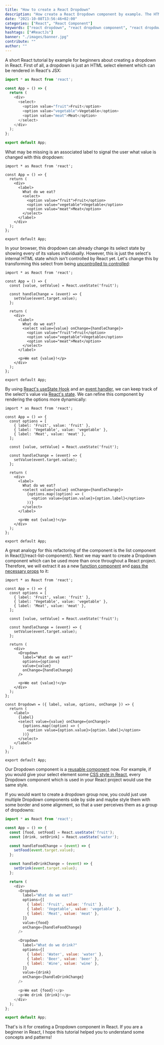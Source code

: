 ```yaml
---
title: "How to create a React Dropdown"
description: "How create a React Dropdown component by example. The HTML select element displays a menu ..."
date: "2021-10-08T13:56:46+02:00"
categories: ["React", "React Component"]
keywords: ["react dropdown", "react dropdown component", "react dropdown menu", "react dropdown select"]
hashtags: ["#ReactJs"]
banner: "./images/banner.jpg"
contribute: ""
author: ""
---
```


<Sponsorship />

A short React tutorial by example for beginners about creating a dropdown in React. First of all, a dropdown is just an HTML select element which can be rendered in React's JSX:

```javascript
import * as React from 'react';

const App = () => {
  return (
    <div>
      <select>
        <option value="fruit">Fruit</option>
        <option value="vegetable">Vegetable</option>
        <option value="meat">Meat</option>
      </select>
    </div>
  );
};

export default App;
```

What may be missing is an associated label to signal the user what value is changed with this dropdown:

```javascript{6-7,13}
import * as React from 'react';

const App = () => {
  return (
    <div>
      <label>
        What do we eat?
        <select>
          <option value="fruit">Fruit</option>
          <option value="vegetable">Vegetable</option>
          <option value="meat">Meat</option>
        </select>
      </label>
    </div>
  );
};

export default App;
```

In your browser, this dropdown can already change its select state by showing every of its values individually. However, this is just the select's internal HTML state which isn't controlled by React yet. Let's change this by transforming this select from being [uncontrolled to controlled](/react-controlled-components/):

```javascript{4,6-8,14,21}
import * as React from 'react';

const App = () => {
  const [value, setValue] = React.useState('fruit');

  const handleChange = (event) => {
    setValue(event.target.value);
  };

  return (
    <div>
      <label>
        What do we eat?
        <select value={value} onChange={handleChange}>
          <option value="fruit">Fruit</option>
          <option value="vegetable">Vegetable</option>
          <option value="meat">Meat</option>
        </select>
      </label>

      <p>We eat {value}!</p>
    </div>
  );
};

export default App;
```

By using [React's useState Hook](/react-usestate-hook/) and an [event handler](/react-event-handler/), we can keep track of the select's value via [React's state](/react-state/). We can refine this component by rendering the options more dynamically:

```javascript{4-8,21-23}
import * as React from 'react';

const App = () => {
  const options = [
    { label: 'Fruit', value: 'fruit' },
    { label: 'Vegetable', value: 'vegetable' },
    { label: 'Meat', value: 'meat' },
  ];

  const [value, setValue] = React.useState('fruit');

  const handleChange = (event) => {
    setValue(event.target.value);
  };

  return (
    <div>
      <label>
        What do we eat?
        <select value={value} onChange={handleChange}>
          {options.map((option) => (
            <option value={option.value}>{option.label}</option>
          ))}
        </select>
      </label>

      <p>We eat {value}!</p>
    </div>
  );
};

export default App;
```

A great analogy for this refactoring of the component is the list component in React](/react-list-component/). Next we may want to create a Dropdown component which can be used more than once throughout a React project. Therefore, we will extract it as a new [function component](/react-function-component/) and [pass the necessary props](/react-pass-props-to-component/) to it:

```javascript{18-23,30-41}
import * as React from 'react';

const App = () => {
  const options = [
    { label: 'Fruit', value: 'fruit' },
    { label: 'Vegetable', value: 'vegetable' },
    { label: 'Meat', value: 'meat' },
  ];

  const [value, setValue] = React.useState('fruit');

  const handleChange = (event) => {
    setValue(event.target.value);
  };

  return (
    <div>
      <Dropdown
        label="What do we eat?"
        options={options}
        value={value}
        onChange={handleChange}
      />

      <p>We eat {value}!</p>
    </div>
  );
};

const Dropdown = ({ label, value, options, onChange }) => {
  return (
    <label>
      {label}
      <select value={value} onChange={onChange}>
        {options.map((option) => (
          <option value={option.value}>{option.label}</option>
        ))}
      </select>
    </label>
  );
};

export default App;
```

Our Dropdown component is a [reusable component](/react-reusable-components/) now. For example, if you would give your select element some [CSS style in React](/react-css-styling/), every Dropdown component which is used in your React project would use the same style.

If you would want to create a dropdown group now, you could just use multiple Dropdown components side by side and maybe style them with some border and some alignment, so that a user perceives them as a group of dropdowns:

```javascript
import * as React from 'react';

const App = () => {
  const [food, setFood] = React.useState('fruit');
  const [drink, setDrink] = React.useState('water');

  const handleFoodChange = (event) => {
    setFood(event.target.value);
  };

  const handleDrinkChange = (event) => {
    setDrink(event.target.value);
  };

  return (
    <div>
      <Dropdown
        label="What do we eat?"
        options={[
          { label: 'Fruit', value: 'fruit' },
          { label: 'Vegetable', value: 'vegetable' },
          { label: 'Meat', value: 'meat' },
        ]}
        value={food}
        onChange={handleFoodChange}
      />

      <Dropdown
        label="What do we drink?"
        options={[
          { label: 'Water', value: 'water' },
          { label: 'Beer', value: 'beer' },
          { label: 'Wine', value: 'wine' },
        ]}
        value={drink}
        onChange={handleDrinkChange}
      />

      <p>We eat {food}!</p>
      <p>We drink {drink}!</p>
    </div>
  );
};

export default App;
```

That's is it for creating a Dropdown component in React. If you are a beginner in React, I hope this tutorial helped you to understand some concepts and patterns!
